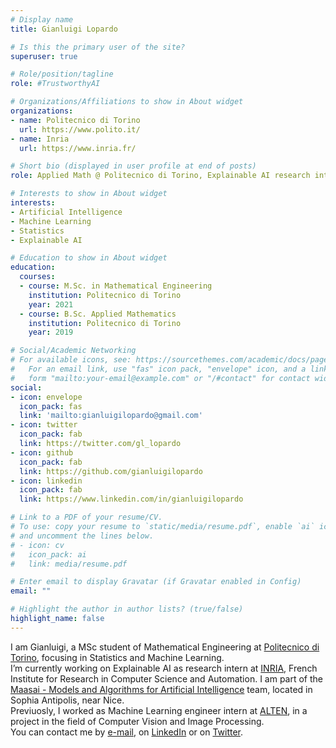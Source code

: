 ```yaml
---
# Display name
title: Gianluigi Lopardo

# Is this the primary user of the site?
superuser: true

# Role/position/tagline
role: #TrustworthyAI

# Organizations/Affiliations to show in About widget
organizations:
- name: Politecnico di Torino
  url: https://www.polito.it/
- name: Inria
  url: https://www.inria.fr/

# Short bio (displayed in user profile at end of posts)
role: Applied Math @ Politecnico di Torino, Explainable AI research intern @ INRIA.

# Interests to show in About widget
interests:
- Artificial Intelligence
- Machine Learning
- Statistics
- Explainable AI

# Education to show in About widget
education:
  courses:
  - course: M.Sc. in Mathematical Engineering
    institution: Politecnico di Torino
    year: 2021
  - course: B.Sc. Applied Mathematics
    institution: Politecnico di Torino
    year: 2019

# Social/Academic Networking
# For available icons, see: https://sourcethemes.com/academic/docs/page-builder/#icons
#   For an email link, use "fas" icon pack, "envelope" icon, and a link in the
#   form "mailto:your-email@example.com" or "/#contact" for contact widget.
social:
- icon: envelope
  icon_pack: fas
  link: 'mailto:gianluigilopardo@gmail.com'
- icon: twitter
  icon_pack: fab
  link: https://twitter.com/gl_lopardo
- icon: github
  icon_pack: fab
  link: https://github.com/gianluigilopardo
- icon: linkedin
  icon_pack: fab
  link: https://www.linkedin.com/in/gianluigilopardo

# Link to a PDF of your resume/CV.
# To use: copy your resume to `static/media/resume.pdf`, enable `ai` icons in `params.toml`, 
# and uncomment the lines below.
# - icon: cv
#   icon_pack: ai
#   link: media/resume.pdf

# Enter email to display Gravatar (if Gravatar enabled in Config)
email: ""

# Highlight the author in author lists? (true/false)
highlight_name: false
---
```

I am Gianluigi, a MSc student of Mathematical Engineering at [Politecnico di Torino](https://www.polito.it/), focusing in Statistics and Machine Learning.<br />
I’m currently working on Explainable AI as research intern at [INRIA](https://inria.fr/), French Institute for Research in Computer Science and Automation. I am part of the [Maasai - Models and Algorithms for Artificial Intelligence](https://team.inria.fr/maasai/) team, located in Sophia Antipolis, near Nice.<br />
Previuosly, I worked as Machine Learning engineer intern at [ALTEN](https://www.alten.com/), in a project in the field of Computer Vision and Image Processing.<br />
You can contact me by [e-mail](mailto:gianluigilopardo@gmail.com), on [LinkedIn](https://www.linkedin.com/in/gianluigilopardo/) or on [Twitter](https://twitter.com/gl_lopardo).

